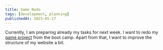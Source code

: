 ```yaml
---
title: Game Redo
tags: [development, planning]
publishedAt: 2023-05-17
---
```


Currently, I am preparing already my tasks for next week. I want to redo my [game project](https://petersekan.de/ih-the-game/) from the boot camp. Apart from that, I want to improve the structure of my website a bit.
